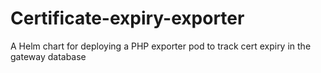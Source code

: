 # Certificate-expiry-exporter
A Helm chart for deploying a PHP exporter pod to track cert expiry in the gateway database
